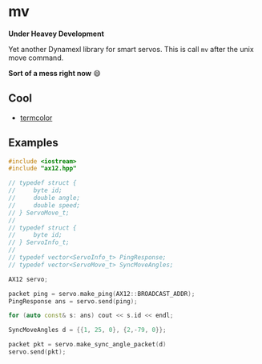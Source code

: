 # mv

**Under Heavey Development**

Yet another Dynamexl library for smart servos. This is call `mv` after the
unix move command.

**Sort of a mess right now** :smile:

## Cool

- [termcolor](https://github.com/ikalnytskyi/termcolor)

## Examples

```cpp
#include <iostream>
#include "ax12.hpp"

// typedef struct {
//     byte id;
//     double angle;
//     double speed;
// } ServoMove_t;
//
// typedef struct {
//     byte id;
// } ServoInfo_t;
//
// typedef vector<ServoInfo_t> PingResponse;
// typedef vector<ServoMove_t> SyncMoveAngles;

AX12 servo;

packet ping = servo.make_ping(AX12::BROADCAST_ADDR);
PingResponse ans = servo.send(ping);

for (auto const& s: ans) cout << s.id << endl;

SyncMoveAngles d = {{1, 25, 0}, {2,-79, 0}};

packet pkt = servo.make_sync_angle_packet(d)
servo.send(pkt);
```
